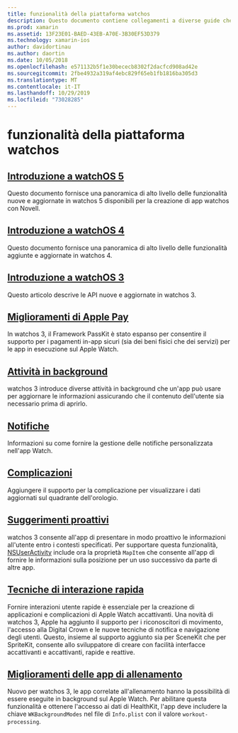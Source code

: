 ```yaml
---
title: funzionalità della piattaforma watchos
description: Questo documento contiene collegamenti a diverse guide che descrivono le funzionalità della piattaforma watchos, ad esempio Apple Pay, notifiche, complicazioni, suggerimenti proattivi, app per gli allenamenti e altro ancora.
ms.prod: xamarin
ms.assetid: 13F23E01-BAED-43EB-A70E-3B30EF53D379
ms.technology: xamarin-ios
author: davidortinau
ms.author: daortin
ms.date: 10/05/2018
ms.openlocfilehash: e571132b5f1e30bececb8302f2dacfcd908ad42e
ms.sourcegitcommit: 2fbe4932a319af4ebc829f65eb1fb1816ba305d3
ms.translationtype: MT
ms.contentlocale: it-IT
ms.lasthandoff: 10/29/2019
ms.locfileid: "73028285"
---
```

# <a name="watchos-platform-features"></a>funzionalità della piattaforma watchos

## <a name="introduction-to-watchos-5introduction-to-watchos5indexmd"></a>[Introduzione a watchOS 5](introduction-to-watchos5/index.md)

Questo documento fornisce una panoramica di alto livello delle funzionalità nuove e aggiornate in watchos 5 disponibili per la creazione di app watchos con Novell.

## <a name="introduction-to-watchos-4introduction-to-watchos4md"></a>[Introduzione a watchOS 4](introduction-to-watchos4.md)

Questo documento fornisce una panoramica di alto livello delle funzionalità aggiunte e aggiornate in watchos 4.

## <a name="introduction-to-watchos-3introduction-to-watchos3indexmd"></a>[Introduzione a watchOS 3](introduction-to-watchos3/index.md)

Questo articolo descrive le API nuove e aggiornate in watchos 3.

## <a name="apple-pay-enhancementsioswatchosplatformapple-paymd"></a>[Miglioramenti di Apple Pay](~/ios/watchos/platform/apple-pay.md)

In watchos 3, il Framework PassKit è stato espanso per consentire il supporto per i pagamenti in-app sicuri (sia dei beni fisici che dei servizi) per le app in esecuzione sul Apple Watch.

## <a name="background-tasksioswatchosplatformbackground-tasksmd"></a>[Attività in background](~/ios/watchos/platform/background-tasks.md)

watchos 3 introduce diverse attività in background che un'app può usare per aggiornare le informazioni assicurando che il contenuto dell'utente sia necessario prima di aprirlo.

## <a name="notificationsnotificationsmd"></a>[Notifiche](notifications.md)

Informazioni su come fornire la gestione delle notifiche personalizzata nell'app Watch.

## <a name="complicationscomplicationsmd"></a>[Complicazioni](complications.md)

Aggiungere il supporto per la complicazione per visualizzare i dati aggiornati sul quadrante dell'orologio.

## <a name="proactive-suggestionsioswatchosplatformproactive-suggestionsmd"></a>[Suggerimenti proattivi](~/ios/watchos/platform/proactive-suggestions.md)

watchos 3 consente all'app di presentare in modo proattivo le informazioni all'utente entro i contesti specificati. Per supportare questa funzionalità, [NSUserActivity](https://developer.apple.com/reference/foundation/nsuseractivity) include ora la proprietà `MapItem` che consente all'app di fornire le informazioni sulla posizione per un uso successivo da parte di altre app.

## <a name="quick-interaction-techniquesioswatchosplatformquick-interaction-techniquesmd"></a>[Tecniche di interazione rapida](~/ios/watchos/platform/quick-interaction-techniques.md)

Fornire interazioni utente rapide è essenziale per la creazione di applicazioni e complicazioni di Apple Watch accattivanti. Una novità di watchos 3, Apple ha aggiunto il supporto per i riconoscitori di movimento, l'accesso alla Digital Crown e le nuove tecniche di notifica e navigazione degli utenti. Questo, insieme al supporto aggiunto sia per SceneKit che per SpriteKit, consente allo sviluppatore di creare con facilità interfacce accattivanti e accattivanti, rapide e reattive.

## <a name="workout-app-enhancementsioswatchosplatformworkout-appsmd"></a>[Miglioramenti delle app di allenamento](~/ios/watchos/platform/workout-apps.md)

Nuovo per watchos 3, le app correlate all'allenamento hanno la possibilità di essere eseguite in background sul Apple Watch. Per abilitare questa funzionalità e ottenere l'accesso ai dati di HealthKit, l'app deve includere la chiave `WKBackgroundModes` nel file di `Info.plist` con il valore `workout-processing`.
